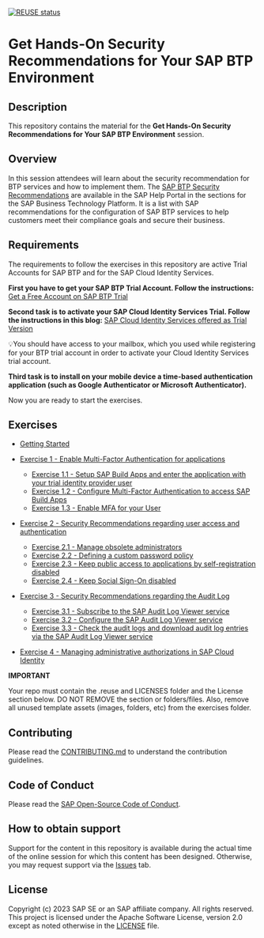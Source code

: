 [![REUSE status](https://api.reuse.software/badge/github.com/SAP-samples/teched2023-XP264)](https://api.reuse.software/info/github.com/SAP-samples/teched2023-XP264)

# Get Hands-On Security Recommendations for Your SAP BTP Environment

## Description

This repository contains the material for the **Get Hands-On Security Recommendations for Your SAP BTP Environment** session.  

## Overview

In this session attendees will learn about the security recommendation for BTP services and how to implement them. The [SAP BTP Security Recommendations](https://help.sap.com/docs/btp/sap-btp-security-recommendations-c8a9bb59fe624f0981efa0eff2497d7d/sap-btp-security-recommendations) are available in the SAP Help Portal in the sections for the SAP Business Technology Platform. It is a list with SAP recommendations for the configuration of SAP BTP services to help customers meet their compliance goals and secure their business.

## Requirements

The requirements to follow the exercises in this repository are active Trial Accounts for SAP BTP and for the SAP Cloud Identity Services. 

**First you have to get your SAP BTP Trial Account. Follow the instructions:** 
[Get a Free Account on SAP BTP Trial](https://developers.sap.com/tutorials/hcp-create-trial-account.html)

**Second task is to activate your SAP Cloud Identity Services Trial. Follow the instructions in this blog:** 
[SAP Cloud Identity Services offered as Trial Version](https://blogs.sap.com/2023/04/13/sap-cloud-identity-services-offered-as-trial-version/)

💡You should have access to your mailbox, which you used while registering for your BTP trial account in order to activate your Cloud Identity Services trial account.

**Third task is to install on your mobile device a time-based authentication application (such as Google Authenticator or Microsoft Authenticator).**


Now you are ready to start the exercises.

## Exercises

- [Getting Started](exercises/ex0/)
- [Exercise 1 - Enable Multi-Factor Authentication for applications](exercises/ex1/)
    - [Exercise 1.1 - Setup SAP Build Apps and enter the application with your trial identity provider user](exercises/ex1#exercise-11---Setup-SAP-Build-Apps-and-enter-the-application-with-your-trial-identity-provider-user)
    - [Exercise 1.2 - Configure Multi-Factor Authentication to access SAP Build Apps](exercises/ex1#exercise-12---Configure-Multi-Factor-Authentication-to-access-SAP-Build-Apps)
    - [Exercise 1.3 - Enable MFA for your User](exercises/ex1#exercise-13---Enable-MFA-for-your-User)
    
- [Exercise 2 - Security Recommendations regarding user access and authentication](exercises/ex2/)
    - [Exercise 2.1 - Manage obsolete administrators](exercises/ex2#exercise-21---Manage-obsolete-administrators)
    - [Exercise 2.2 - Defining a custom password policy](exercises/ex2#exercise-22---Defining-a-custom-password-policy)
    - [Exercise 2.3 - Keep public access to applications by self-registration disabled](exercises/ex2#exercise-23---Keep-public-access-to-applications-by-self---registration-disabled)
    - [Exercise 2.4 - Keep Social Sign-On disabled](exercises/ex2#exercise-24---Keep-Social-Sign---On-disabled)
- [Exercise 3 - Security Recommendations regarding the Audit Log](exercises/ex3/)
    - [Exercise 3.1 - Subscribe to the SAP Audit Log Viewer service](exercises/ex3/README.md#Exercise-31---Subscribe-to-the-SAP-Audit-Log-Viewer-service)
    - [Exercise 3.2 - Configure the SAP Audit Log Viewer service](exercises/ex3/README.md#Exercise-32---configure-the-sap-audit-log-viewer-service)
    - [Exercise 3.3 - Check the audit logs and download audit log entries via the SAP Audit Log Viewer service](exercises/ex3/README.md#exercise-32---check-the-audit-logs-and-download-audit-log-entries-via-the-sap-audit-log-viewer-service)
- [Exercise 4 - Managing administrative authorizations in SAP Cloud Identity](exercises/ex4/)



**IMPORTANT**

Your repo must contain the .reuse and LICENSES folder and the License section below. DO NOT REMOVE the section or folders/files. Also, remove all unused template assets (images, folders, etc) from the exercises folder. 

## Contributing
Please read the [CONTRIBUTING.md](./CONTRIBUTING.md) to understand the contribution guidelines.

## Code of Conduct
Please read the [SAP Open-Source Code of Conduct](https://github.com/SAP-samples/.github/blob/main/CODE_OF_CONDUCT.md).

## How to obtain support

Support for the content in this repository is available during the actual time of the online session for which this content has been designed. Otherwise, you may request support via the [Issues](../../issues) tab.

## License
Copyright (c) 2023 SAP SE or an SAP affiliate company. All rights reserved. This project is licensed under the Apache Software License, version 2.0 except as noted otherwise in the [LICENSE](LICENSES/Apache-2.0.txt) file.

